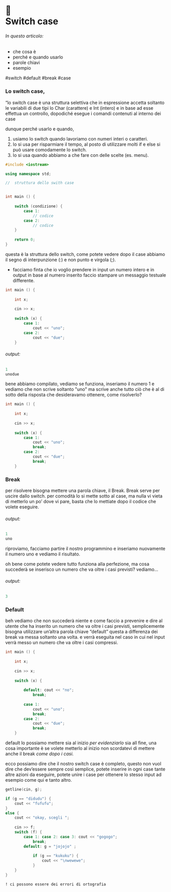 # :notebook_with_decorative_cover: <br /> Switch case

###### In questo articolo:

- che cosa è
- perché e quando usarlo
- parole chiavi
- esempio

#switch #default #break #case

### Lo switch case,
“lo switch case è una struttura selettiva che in espressione accetta soltanto le variabili di due tipi lo Char (carattere) e Int (intero) e in base ad esse effettua un controllo, dopodiché esegue i comandi contenuti al interno dei case

dunque perché usarlo e quando,

1. usiamo lo switch quando lavoriamo con numeri interi o caratteri.
2. lo si usa per risparmiare il tempo, al posto di utilizzare molti if e else si può usare comodamente lo switch. 
3. lo si usa quando abbiamo a che fare con delle scelte (es. menu).



```cpp
#include <iostream>

using namespace std;

//  struttura dello swith case


int main () {
	
	switch (condizione) {
		case 1:
			// codice
		case 2:
			// codice
	}
	
	return 0;
}
```

questa è la struttura dello switch, come potete vedere dopo il case abbiamo il segno di interpunzione (:) e non punto e virgola (;).

- facciamo finta che io voglio prendere in input un numero intero e in output in base al numero inserito faccio stampare un messaggio testuale differente.

```cpp
int main () {
	
	int x;
	
	cin >> x;
	
	switch (x) {
		case 1:
			cout << "uno";
		case 2:
			cout << "due";
	}
```

###### output:
```cpp
1
unodue
```


bene abbiamo compilato, vediamo se funziona, inseriamo il numero 1 e vediamo che non scrive soltanto "uno" ma scrive anche tutto ciò che è al di sotto della risposta che desideravamo ottenere, come risolverlo?

```cpp
int main () {
	
	int x;
	
	cin >> x;
	
	switch (x) {
		case 1:
			cout << "uno";
			break;
		case 2:
			cout << "due";
			break;
	}
```


### Break <br /> 
per risolvere bisogna mettere una parola chiave, il Break. Break serve per uscire dallo switch.  per comodità lo si mette sotto al case, ma nulla vi vieta di metterlo un po’ dove vi pare, basta che lo mettiate dopo il codice che volete eseguire. 

###### output:
```cpp
1
uno
```

riproviamo, facciamo partire il nostro programmino e inseriamo nuovamente il numero uno e vediamo il risultato. 

oh bene come potete vedere tutto funziona alla perfezione, ma cosa succederà se inserisco un numero che va oltre i casi previsti? vediamo… 

###### output:
```cpp
3
```


### Default
beh vediamo che non succederà niente e come faccio a prevenire e dire al utente che ha inserito un numero che va oltre i casi previsti, semplicemente bisogna utilizzare un’altra parola chiave “default” questa a differenza dei break va messa soltanto una volta. e verrà eseguita nel caso in cui nel input verrà messo un numero che va oltre i casi compressi. 

```cpp
int main () {
	
	int x;
	
	cin >> x;
	
	switch (x) {
		
		default: cout << "no";
			break;
		
		case 1:
			cout << "uno";
			break;
		case 2:
			cout << "due";
			break;
	}
```

default lo possiamo mettere sia al inizio *per evidenziarlo* sia all fine, una cosa importante è se volete metterlo al inizio non scordatevi di mettere anche il break *come dopo i casi.* 


ecco possiamo dire che il nostro switch case è completo, questo non vuol dire che dev’essere sempre così semplice, potete inserire in ogni case tante altre azioni da eseguire, potete unire i case per ottenere lo stesso input ad esempio come qui e tanto altro.

```cpp
getline(cin, g);

if (g == "didudu") {
	cout << "fufufu";
}
else {
	cout << "okay, scegli ";
	
	cin >> f;
	switch (f) {
		case 1: case 2: case 3: cout << "gogogo";
			break;
		default: g = "jojojo" ;
			
			if (g == "kukuku") {
				cout << "\nwewewe";
			}
	}
}	
```

`! ci possono essere dei errori di ortografia`
	